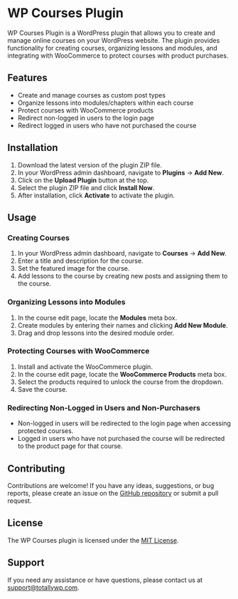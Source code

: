 # WP Courses Plugin

WP Courses Plugin is a WordPress plugin that allows you to create and manage online courses on your WordPress website. The plugin provides functionality for creating courses, organizing lessons and modules, and integrating with WooCommerce to protect courses with product purchases.

## Features

- Create and manage courses as custom post types
- Organize lessons into modules/chapters within each course
- Protect courses with WooCommerce products
- Redirect non-logged in users to the login page
- Redirect logged in users who have not purchased the course

## Installation

1. Download the latest version of the plugin ZIP file.
2. In your WordPress admin dashboard, navigate to **Plugins** -> **Add New**.
3. Click on the **Upload Plugin** button at the top.
4. Select the plugin ZIP file and click **Install Now**.
5. After installation, click **Activate** to activate the plugin.

## Usage

### Creating Courses

1. In your WordPress admin dashboard, navigate to **Courses** -> **Add New**.
2. Enter a title and description for the course.
3. Set the featured image for the course.
4. Add lessons to the course by creating new posts and assigning them to the course.

### Organizing Lessons into Modules

1. In the course edit page, locate the **Modules** meta box.
2. Create modules by entering their names and clicking **Add New Module**.
3. Drag and drop lessons into the desired module order.

### Protecting Courses with WooCommerce

1. Install and activate the WooCommerce plugin.
2. In the course edit page, locate the **WooCommerce Products** meta box.
3. Select the products required to unlock the course from the dropdown.
4. Save the course.

### Redirecting Non-Logged in Users and Non-Purchasers

- Non-logged in users will be redirected to the login page when accessing protected courses.
- Logged in users who have not purchased the course will be redirected to the product page for that course.

## Contributing

Contributions are welcome! If you have any ideas, suggestions, or bug reports, please create an issue on the [GitHub repository](https://github.com/totallywp/wp-courses-plugin) or submit a pull request.

## License

The WP Courses plugin is licensed under the [MIT License](https://opensource.org/licenses/MIT).

## Support

If you need any assistance or have questions, please contact us at [support@totallywp.com](mailto:support@totallywp.com).

